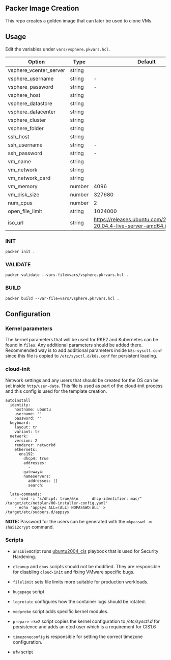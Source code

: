 ## Packer Image Creation
This repo creates a golden image that can later be used to clone VMs.

## Usage
Edit the variables under `vars/vsphere.pkvars.hcl`.

|  Option | Type |Default  | Description |
|---|---|---| ---|
|  vsphere_vcenter_server |  string |  | |
|  vsphere_username |  string | - | |
|  vsphere_password |  string | - | |
|  vsphere_host | string  |  |  |
|  vsphere_datastore |  string |  | |
|  vsphere_datacenter |  string |  |  |
|  vsphere_cluster | string  |  | |
|  vsphere_folder |  string |  | |
|  ssh_host |  string |  | |
|  ssh_username |  string | - | |
|  ssh_password |  string  | -  | |
|  vm_name |  string  |   | |
|  vm_network |  string  |   | |
|  vm_network_card |  string  |   | |
|  vm_memory |  number  | 4096  | |
|  vm_disk_size |  number  | 327680  | |
|  num_cpus |  number  | 2  | |
|  open_file_limit |  string  | 1024000  | |
|  iso_url |  string  | https://releases.ubuntu.com/20.04/ubuntu-20.04.4-live-server-amd64.iso  | |

### INIT

```
packer init . 
```

### VALIDATE

```
packer validate --vars-file=vars/vsphere.pkrvars.hcl .
```

### BUILD

```
packer build --var-file=vars/vsphere.pkrvars.hcl .
```

## Configuration

### Kernel parameters
The kernel parameters that will be used for RKE2 and Kubernetes can be found in `files`. Any additional parameters should be added there. Recommended way is to add additional parameters inside `k8s-sysctl.conf` since this file is copied to `/etc/sysctl.d/k8s.conf` for persistent loading.

### cloud-init
Network settings and any users that should be created for the OS can be set inside `http/user-data`. This file is used as part of the cloud-init process and this config is used for the template creation.

```
autoinstall
  identity:
    hostname: ubuntu
    username: ''
    password: ''
  keyboard:
    layout: tr
    variant: tr
  network:
    version: 2
    renderer: networkd
    ethernets:
      ens192:
        dhcp4: true
        addresses:
          - 
        gateway4: 
        nameservers:
          addresses: []
          search:
            - 
  late-commands:
    - 'sed -i "s/dhcp4: true/&\n      dhcp-identifier: mac/" /target/etc/netplan/00-installer-config.yaml'
    - echo 'appsys ALL=(ALL) NOPASSWD:ALL' > /target/etc/sudoers.d/appsys
```

**NOTE:** Password for the users can be generated with the `mkpasswd -m sha512crypt` command.

### Scripts
* `ansible`script runs [ubuntu2004_cis](https://github.com/akkoc16/ubuntu2004_cis) playbook that is used for Security Hardening. 

* `cleanup` and `dbus` scripts should not be modified. They are responsible for disabling `cloud-init` and fixing VMware specific bugs.

* `filelimit` sets file limits more suitable for production workloads.

* `hugepage` script 

* `logrotate` configures how the container logs should be rotated.

* `modprobe` script adds specific kernel modules.

* `prepare-rke2` script copies the kernel configuration to */etc/sysctl.d* for persistence and adds an etcd user which is a requirement for CIS1.6

* `timezoneconfig` is responsible for setting the correct timezone configuration.

* `ufw` script 


